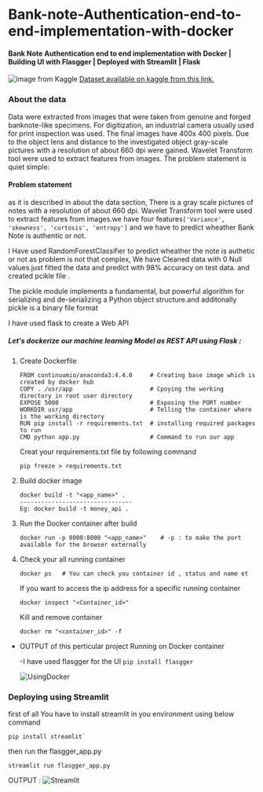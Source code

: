# Bank-note-Authentication-end-to-end-implementation-with-docker

#### Bank Note Authentication end to end implementation with Docker | Building UI with Flasgger | Deployed with Streamlit | Flask

![image from Kaggle](https://www.google.com/url?sa=i&url=https%3A%2F%2Fwallpapercave.com%2Fcurrency-wallpapers&psig=AOvVaw2y2qJGyDe_uCOO7O1qcrBZ&ust=1617958195973000&source=images&cd=vfe&ved=0CAIQjRxqFwoTCJDi846i7u8CFQAAAAAdAAAAABAD)
[Dataset available on kaggle from this link.](https://www.kaggle.com/ritesaluja/bank-note-authentication-uci-data)

### About the data
Data were extracted from images that were taken from genuine and forged banknote-like specimens. For digitization, an industrial camera usually used for print inspection was used. The final images have 400x 400 pixels. Due to the object lens and distance to the investigated object gray-scale pictures with a resolution of about 660 dpi were gained. Wavelet Transform tool were used to extract features from images.
The problem statement is quiet simple:
#### Problem statement

as it is described in about the data section, There is a gray scale pictures of notes with a resolution of about 660 dpi.
Wavelet Transform tool were used to extract features from images.we have four features`['Variance', 'skewness', 'curtosis', 'entropy']` and we have to predict wheather Bank Note is authentic or not.

I Have used RandomForestClassifier to predict wheather the note is authetic or not as problem is not that complex, We have Cleaned data with 0 Null values.just fitted the data and predict  with 98% accuracy on test data.
and created pcikle file .

The pickle module implements a fundamental, but powerful algorithm for serializing and de-serializing a Python object structure.and additonally pickle is a binary file format

I have used flask to create a Web API

##### Let's dockerize our machine learning Model as REST API using Flask :
1. Create Dockerfile 
    ```
    FROM continuumio/anaconda3:4.4.0     # Creating base image which is created by docker hub
    COPY . /usr/app                      # Cpoying the working directory in root user directory
    EXPOSE 5000                          # Exposing the PORT number
    WORKDIR usr/app                      # Telling the container where is the working directory
    RUN pip install -r requirements.txt  # installing required packages to run 
    CMD python app.py                    # Command to run our app
    ```
    Creat your requirements.txt file by following command
    ```
    pip freeze > requirements.txt
    ```
2. Build docker image
    ```
    docker build -t "<app_name>" . 
    --------------------------------
    Eg: docker build -t money_api .
    ```
3. Run the Docker container after build
    ```
    docker run -p 8000:8000 "<app_name>"    # -p : to make the port available for the browser externally
    ```
4. Check your all running container
    ```
    docker ps   # You can check you container id , status and name et
    ```
    
    If you want to access the ip address for a specific running container
    ```
    docker inspect "<Container_id>"
    ```

    Kill and remove container
    ```
    docker rm "<container_id>" -f
    ```
- OUTPUT of this perticular project Running on Docker container 

    -I have used flasgger for the UI `pip install flasgger`

    ![UsingDocker](docker_NoteAuth.png)
    
    
### Deploying using Streamlit 

first of all You have to install streamlit in you environment using below command
```
pip install streamlit`
```
then run the flasgger_app.py 
```
streamlit run flasgger_app.py
```
OUTPUT :
![Streamlit](streamlit_bankNoteAuth.png)
